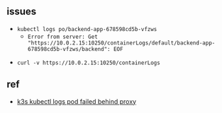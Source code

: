 
## issues
+ `kubectl logs po/backend-app-678598cd5b-vfzws`
    + `Error from server: Get "https://10.0.2.15:10250/containerLogs/default/backend-app-678598cd5b-vfzws/backend": EOF`
<!-- debbug -->
+ `curl -v https://10.0.2.15:10250/containerLogs`


## ref
+ [k3s kubectl logs pod failed behind proxy](https://github.com/k3s-io/k3s/issues/5712)